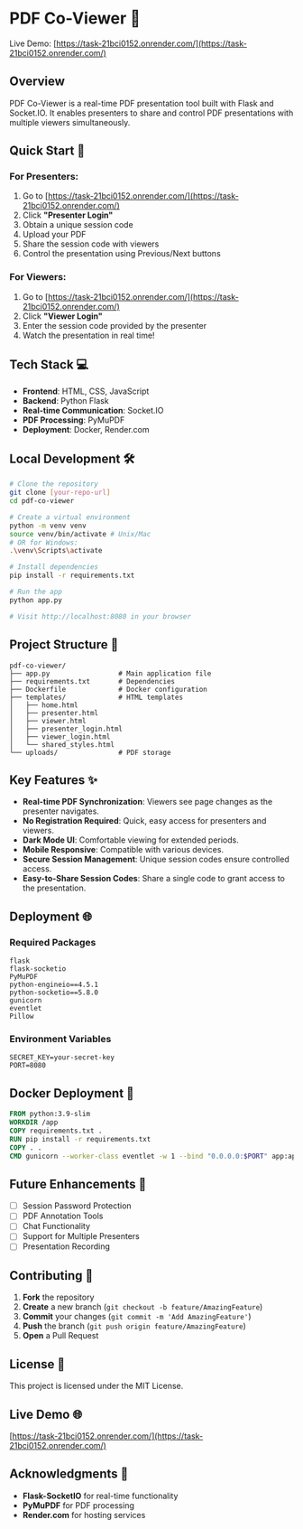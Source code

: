 # PDF Co-Viewer 🚀

Live Demo: [https://task-21bci0152.onrender.com/](https://task-21bci0152.onrender.com/)

## Overview
PDF Co-Viewer is a real-time PDF presentation tool built with Flask and Socket.IO. It enables presenters to share and control PDF presentations with multiple viewers simultaneously.

## Quick Start 🚀

### For Presenters:
1. Go to [https://task-21bci0152.onrender.com/](https://task-21bci0152.onrender.com/)
2. Click **"Presenter Login"**
3. Obtain a unique session code
4. Upload your PDF
5. Share the session code with viewers
6. Control the presentation using Previous/Next buttons

### For Viewers:
1. Go to [https://task-21bci0152.onrender.com/](https://task-21bci0152.onrender.com/)
2. Click **"Viewer Login"**
3. Enter the session code provided by the presenter
4. Watch the presentation in real time!

## Tech Stack 💻
- **Frontend**: HTML, CSS, JavaScript
- **Backend**: Python Flask
- **Real-time Communication**: Socket.IO
- **PDF Processing**: PyMuPDF
- **Deployment**: Docker, Render.com

## Local Development 🛠️

```bash
# Clone the repository
git clone [your-repo-url]
cd pdf-co-viewer

# Create a virtual environment
python -m venv venv
source venv/bin/activate # Unix/Mac
# OR for Windows:
.\venv\Scripts\activate

# Install dependencies
pip install -r requirements.txt

# Run the app
python app.py

# Visit http://localhost:8080 in your browser
```

## Project Structure 📁

```plaintext
pdf-co-viewer/
├── app.py                 # Main application file
├── requirements.txt       # Dependencies
├── Dockerfile             # Docker configuration
├── templates/             # HTML templates
│   ├── home.html
│   ├── presenter.html
│   ├── viewer.html
│   ├── presenter_login.html
│   ├── viewer_login.html
│   └── shared_styles.html
└── uploads/               # PDF storage
```

## Key Features ✨
- **Real-time PDF Synchronization**: Viewers see page changes as the presenter navigates.
- **No Registration Required**: Quick, easy access for presenters and viewers.
- **Dark Mode UI**: Comfortable viewing for extended periods.
- **Mobile Responsive**: Compatible with various devices.
- **Secure Session Management**: Unique session codes ensure controlled access.
- **Easy-to-Share Session Codes**: Share a single code to grant access to the presentation.

## Deployment 🌐

### Required Packages

```plaintext
flask
flask-socketio
PyMuPDF
python-engineio==4.5.1
python-socketio==5.8.0
gunicorn
eventlet
Pillow
```

### Environment Variables

```plaintext
SECRET_KEY=your-secret-key
PORT=8080
```

## Docker Deployment 🐳

```dockerfile
FROM python:3.9-slim
WORKDIR /app
COPY requirements.txt .
RUN pip install -r requirements.txt
COPY . .
CMD gunicorn --worker-class eventlet -w 1 --bind "0.0.0.0:$PORT" app:app
```

## Future Enhancements 🚀
- [ ] Session Password Protection
- [ ] PDF Annotation Tools
- [ ] Chat Functionality
- [ ] Support for Multiple Presenters
- [ ] Presentation Recording

## Contributing 🤝
1. **Fork** the repository
2. **Create** a new branch (`git checkout -b feature/AmazingFeature`)
3. **Commit** your changes (`git commit -m 'Add AmazingFeature'`)
4. **Push** the branch (`git push origin feature/AmazingFeature`)
5. **Open** a Pull Request

## License 📝
This project is licensed under the MIT License.

## Live Demo 🌐
[https://task-21bci0152.onrender.com/](https://task-21bci0152.onrender.com/)

## Acknowledgments 🙏
- **Flask-SocketIO** for real-time functionality
- **PyMuPDF** for PDF processing
- **Render.com** for hosting services
```